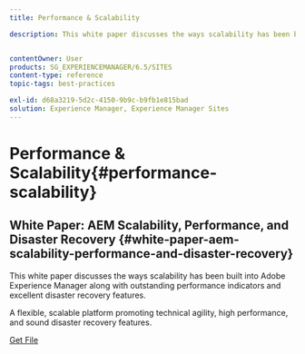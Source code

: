 ```yaml
---
title: Performance & Scalability

description: This white paper discusses the ways scalability has been built into AEM along with performance indicators and disaster recovery features.


contentOwner: User
products: SG_EXPERIENCEMANAGER/6.5/SITES
content-type: reference
topic-tags: best-practices

exl-id: d68a3219-5d2c-4150-9b9c-b9fb1e815bad
solution: Experience Manager, Experience Manager Sites
---
```

# Performance & Scalability{#performance-scalability}

## White Paper: AEM Scalability, Performance, and Disaster Recovery {#white-paper-aem-scalability-performance-and-disaster-recovery}

This white paper discusses the ways scalability has been built into Adobe Experience Manager along with outstanding performance indicators and excellent disaster recovery features.

A flexible, scalable platform promoting technical agility, high performance, and sound disaster recovery features.

[Get File](assets/aem_scalability_whitepaperfinal-06122015je.pdf)
